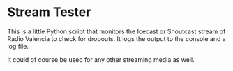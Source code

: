 # Stream Tester

This is a little Python script that monitors the Icecast or Shoutcast stream of Radio Valencia to check for dropouts. It logs the output to the console and a log file.

It could of course be used for any other streaming media as well.


